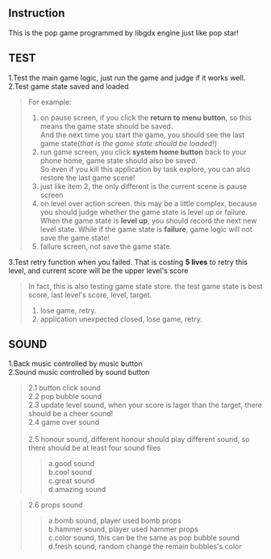 Instruction
-----------
This is the pop game programmed by libgdx engine just like pop star!

TEST
----
1.Test the main game logic, just run the game and judge if it works well.<br>
2.Test game state saved and loaded <br>
> For example:<br>
> 1. on pause screen, if you click the **return to menu button**, so this means the game state should be saved.<br>And the next time you start the game, you should see the last game state(*that is the game state should be loaded!*)<br>
> 2. run game screen, you click **system home button** back to your phone home, game state should also be saved.<br>So even if you kill this application by task explore, you can also restore the last game scene!<br>
> 3. just like item 2, the only different is the current scene is pause screen<br>
> 4. on level over action screen. this may be a little complex, because you should judge whether the game state is level up or failure.<br> When the game state is **level up**, you should record the next new level state. While if the game state is **failure**, game logic will not save the game state!<br>
> 5. failure screen, not save the game state.<br>

3.Test retry function when you failed. That is costing **5 lives** to retry this level, and current score will be the upper level's score<br>
> In fact, this is also testing game state store. the test game state is best score, last level's score, level, target.<br>
> 1. lose game, retry.<br>
> 2. application unexpected closed, lose game, retry.<br>

SOUND
-----
1.Back music controlled by music button<br>
2.Sound music controlled by sound button<br>
> 2.1 button click sound<br>
> 2.2 pop bubble sound<br>
> 2.3 update level sound, when your score is lager than the target, there should be a cheer sound!<br>
> 2.4 game over sound<br>
><br>
> 2.5 honour sound, different honour should play different sound, so there should be at least four sound files<br>
>> a.good sound<br>
>> b.cool sound<br>
>> c.great sound<br>
>> d.amazing sound<br>
    
> 2.6 props sound<br>
>> a.bomb sound, player used bomb props<br>
>> b.hammer sound, player used hammer props <br>
>> c.color sound, this can be the same as pop bubble sound<br>
>> d.fresh sound, random change the remain bubbles's color
